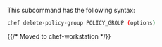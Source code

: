 This subcommand has the following syntax:

```bash
chef delete-policy-group POLICY_GROUP (options)
```

{{/* Moved to chef-workstation */}}
